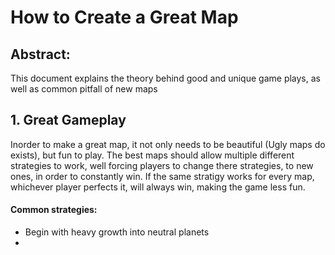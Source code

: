 # How to Create a Great Map

## Abstract:
This document explains the theory behind good and unique game plays, as well as common pitfall of new maps

## 1. Great Gameplay
Inorder to make a great map, it not only needs to be beautiful (Ugly maps do exists), but fun to play. The best maps should allow multiple different strategies to work, well forcing players to change there strategies, to new ones, in order to constantly win. If the same stratigy works for every map, whichever player perfects it, will always win, making the game less fun.
#### Common strategies:
* Begin with heavy growth into neutral planets
* 
